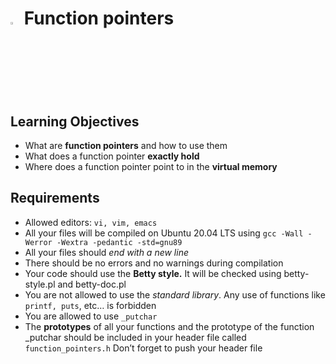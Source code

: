 # <a> <img src="https://upload.wikimedia.org/wikipedia/commons/thumb/1/18/C_Programming_Language.svg/1200px-C_Programming_Language.svg.png" width=3% heigth=3% ></img></a>  Function pointers


## Learning Objectives
- What are **function pointers** and how to use them
- What does a function pointer **exactly hold**
- Where does a function pointer point to in the **virtual memory**

## Requirements
- Allowed editors: `vi, vim, emacs`
- All your files will be compiled on Ubuntu 20.04 LTS using `gcc -Wall -Werror -Wextra -pedantic -std=gnu89`
- All your files should *end with a new line*
- There should be no errors and no warnings during compilation
- Your code should use the **Betty style.** It will be checked using betty-style.pl and betty-doc.pl
- You are not allowed to use the *standard library*. Any use of functions like `printf, puts`, etc… is forbidden
- You are allowed to use `_putchar`
- The **prototypes** of all your functions and the prototype of the function _putchar should be included in your header file called `function_pointers.h` Don’t forget to push your header file



